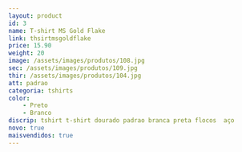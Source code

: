 ```yaml
---
layout: product
id: 3
name: T-shirt MS Gold Flake 
link: thsirtmsgoldflake
price: 15.90
weight: 20
image: /assets/images/produtos/108.jpg
sec: /assets/images/produtos/109.jpg
thir: /assets/images/produtos/104.jpg
att: padrao
categoria: tshirts
color:
    - Preto
    - Branco
discrip: tshirt t-shirt dourado padrao branca preta flocos  aço
novo: true
maisvendidos: true
---
```

